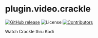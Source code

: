 # plugin.video.crackle
[![GitHub release](https://img.shields.io/github/release/eracknaphobia/plugin.video.crackle.svg)](https://github.com/eracknaphobia/plugin.video.crackle/releases)
![License](https://img.shields.io/badge/license-GPL%20(%3E%3D%202)-orange)
[![Contributors](https://img.shields.io/github/contributors/eracknaphobia/plugin.video.crackle.svg)](https://github.com/eracknaphobia/plugin.video.crackle/graphs/contributors)

Watch Crackle thru Kodi
